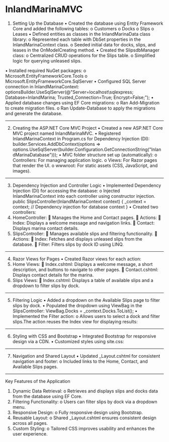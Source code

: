 # InlandMarinaMVC
1. Setting Up the Database
•	Created the database using Entity Framework Core and added the following tables:
o	Customers
o	Docks
o	Slips
o	Leases
•	Defined entities as classes in the InlandMarinaData class library:
o	Represented each table with DbSet properties in the InlandMarinaContext class.
o	Seeded initial data for docks, slips, and leases in the OnModelCreating method.
•	Created the SlipsdbManager class:
o	Centralized CRUD operations for the Slips table.
o	Simplified logic for querying unleased slips.

•	Installed required NuGet packages:
o	Microsoft.EntityFrameworkCore.Tools
o	Microsoft.EntityFrameworkCore.SqlServer
•	Configured SQL Server connection in InlandMarinaContext:
optionsBuilder.UseSqlServer(@"Server=localhost\sqlexpress;
                              Database=InlandMarina;
                              Trusted_Connection=True;
                              Encrypt=False;");
•	Applied database changes using EF Core migrations:
o	Ran Add-Migration to create migration files.
o	Ran Update-Database to apply the migrations and generate the database.
________________________________________
2. Creating the ASP.NET Core MVC Project
•	Created a new ASP.NET Core MVC project named InlandMarinaMVC.
•	Registered InlandMarinaContext in Program.cs for Dependency Injection (DI):
builder.Services.AddDbContext<InlandMarinaContext>(options =>
    options.UseSqlServer(builder.Configuration.GetConnectionString("InlandMarinaDatabase")));
•	MVC folder structure set up (automatically):
o	Controllers: For managing application logic.
o	Views: For Razor pages that render the UI.
o	wwwroot: For static assets (CSS, JavaScript, and images).
________________________________________
3. Dependency Injection and Controller Logic
•	Implemented Dependency Injection (DI) for accessing the database:
o	Injected InlandMarinaContext into each controller using constructor injection.
public SlipsController(InlandMarinaContext context)
{
    _context = context; // Dependency injection for database context
}
•	Created two controllers:
1.	HomeController:
	Manages the Home and Contact pages.
	Actions:
	Index: Displays a welcome message and navigation links.
	Contact: Displays marina contact details.
2.	SlipsController:
	Manages available slips and filtering functionality.
	Actions:
	Index: Fetches and displays unleased slips from the database.
	Filter: Filters slips by dock ID using LINQ.
________________________________________
4. Razor Views for Pages
•	Created Razor views for each action:
1.	Home Views:
	Index.cshtml: Displays a welcome message, a short description, and buttons to navigate to other pages.
	Contact.cshtml: Displays contact details for the marina.
2.	Slips Views:
	Index.cshtml: Displays a table of available slips and a dropdown to filter slips by dock.
________________________________________
5. Filtering Logic
•	Added a dropdown on the Available Slips page to filter slips by dock.
•	Populated the dropdown using ViewBag in the SlipsController:
ViewBag.Docks = _context.Docks.ToList();
•	Implemented the Filter action:
o	Allows users to select a dock and filter slips.The action reuses the Index view for displaying results:
________________________________________
6. Styling with CSS and Bootstrap
•	Integrated Bootstrap for responsive design via a CDN.
•	Customized styles using site.css:
________________________________________
7. Navigation and Shared Layout
•	Updated _Layout.cshtml for consistent navigation and footer:
o	Included links to the Home, Contact, and Available Slips pages.
________________________________________
Key Features of the Application
1.	Dynamic Data Retrieval:
o	Retrieves and displays slips and docks data from the database using EF Core.
2.	Filtering Functionality:
o	Users can filter slips by dock via a dropdown menu.
3.	Responsive Design:
o	Fully responsive design using Bootstrap.
4.	Reusable Layout:
o	Shared _Layout.cshtml ensures consistent design across all pages.
5.	Custom Styling:
o	Tailored CSS improves usability and enhances the user experience.
